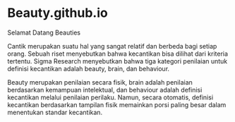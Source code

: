 # Beauty.github.io
Selamat Datang Beauties

Cantik merupakan suatu hal yang sangat relatif dan berbeda bagi setiap orang. Sebuah riset menyebutkan bahwa kecantikan bisa dilihat dari kriteria tertentu. Sigma Research menyebutkan bahwa tiga kategori penilaian untuk definisi kecantikan adalah beauty, brain, dan behaviour. 

Beauty merupakan penilaian secara fisik, brain adalah penilaian berdasarkan kemampuan intelektual, dan behaviour adalah definisi kecantikan melalui penilaian perilaku. Namun, secara otomatis, definisi kecantikan berdasarkan tampilan fisik memainkan porsi paling besar dalam menentukan standar kecantikan.
